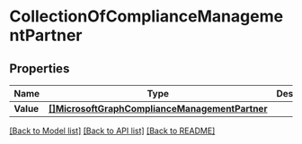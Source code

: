 # CollectionOfComplianceManagementPartner

## Properties

Name | Type | Description | Notes
------------ | ------------- | ------------- | -------------
**Value** | [**[]MicrosoftGraphComplianceManagementPartner**](microsoft.graph.complianceManagementPartner.md) |  | [optional] 

[[Back to Model list]](../README.md#documentation-for-models) [[Back to API list]](../README.md#documentation-for-api-endpoints) [[Back to README]](../README.md)


